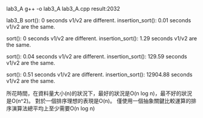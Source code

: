 lab3_A
g++ -o lab3_A lab3_A.cpp
result:2032


lab3_B
sort(): 0 seconds
v1/v2 are different.
insertion_sort(): 0.01 seconds
v1/v2 are the same.

sort(): 0 seconds
v1/v2 are different.
insertion_sort(): 1.29 seconds
v1/v2 are the same.

sort(): 0.04 seconds
v1/v2 are different.
insertion_sort(): 129.59 seconds
v1/v2 are the same.

sort(): 0.51 seconds
v1/v2 are different.
insertion_sort(): 12904.88 seconds
v1/v2 are the same.


所花時間，在資料量大小(n)的狀況下，最好的狀況是O(n log n)，最不好的狀況是O(n^2)。
對於一個排序理想的表現是O(n)。
僅使用一個抽象關鍵比較運算的排序演算法總平均上至少需要O(n log n)
